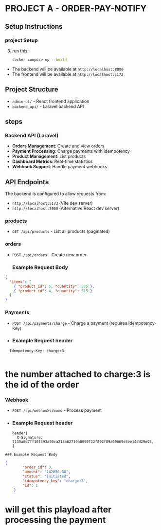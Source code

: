 # PROJECT A - ORDER-PAY-NOTIFY

## Setup Instructions

### project Setup

3. run this:
   ```bash
   docker compose up --build
   ```

- The backend will be available at `http://localhost:8000`
- The frontend will be available at `http://localhost:5173`



## Project Structure

- `admin-ui/` - React frontend application
- `backend_api/` - Laravel backend API
  

## steps

### Backend API (Laravel)
- **Orders Management**: Create and view orders
- **Payment Processing**: Charge payments with idempotency
- **Product Management**: List products
- **Dashboard Metrics**: Real-time statistics
- **Webhook Support**: Handle payment webhooks



## API Endpoints
The backend is configured to allow requests from:
- `http://localhost:5173` (Vite dev server)
- `http://localhost:3000` (Alternative React dev server)


### products
- `GET /api/products` - List all products (paginated)

### orders
- `POST /api/orders` - Create new order
  
  ### Example Request Body

```json
{
  "items": [
    { "product_id": 5, "quantity": 535 },
    { "product_id": 4, "quantity": 515 }
  ]
}

```


### Payments
- `POST /api/payments/charge` - Charge a payment (requires Idempotency-Key)

-   ### Example Request header

  ```text
    Idempotency-Key: charge:3
      
   ```

  # the number attached to charge:3 is the id of the order




### Webhook
- `POST /api/webhooks/momo` - Process payment

-    ### Example Request header

      ```text
     header{
        X-Signature: 7135a0d7ff10f393a00ca213b62719a0990722f892f89a09669e3ee14dd29e92,
      }
      
      ```


    ### Example Request Body

```json
{
        "order_id": 3,
        "amount": "142050.00",
        "status": "initiated",
        "idempotency_key": "charge:3",
        "id": 1
    }
```

# will get this playload after processing the payment 







